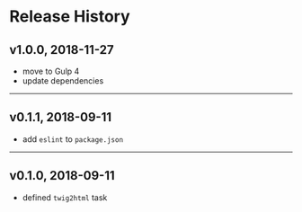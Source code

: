# Release History

## v1.0.0, 2018-11-27
* move to Gulp 4
* update dependencies

---

## v0.1.1, 2018-09-11
* add `eslint` to `package.json`

---

## v0.1.0, 2018-09-11
* defined `twig2html` task
